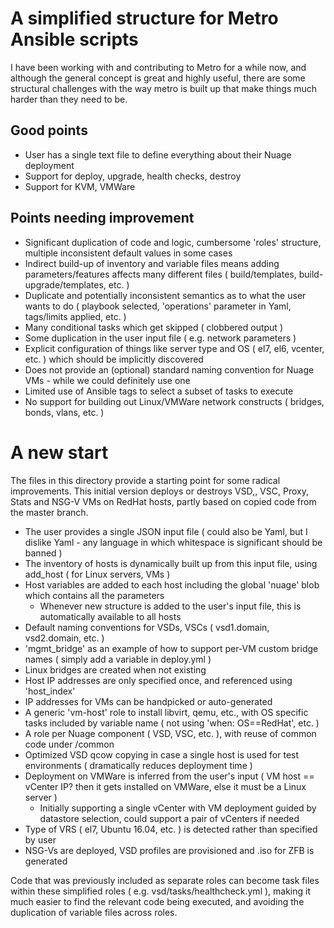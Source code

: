 # A simplified structure for Metro Ansible scripts

I have been working with and contributing to Metro for a while now, and although the general concept is great and highly useful, there are some structural challenges
with the way metro is built up that make things much harder than they need to be.

## Good points
* User has a single text file to define everything about their Nuage deployment
* Support for deploy, upgrade, health checks, destroy
* Support for KVM, VMWare

## Points needing improvement
* Significant duplication of code and logic, cumbersome 'roles' structure, multiple inconsistent default values in some cases
* Indirect build-up of inventory and variable files means adding parameters/features affects many different files ( build/templates, build-upgrade/templates, etc. )
* Duplicate and potentially inconsistent semantics as to what the user wants to do ( playbook selected, 'operations' parameter in Yaml, tags/limits applied, etc. )
* Many conditional tasks which get skipped ( clobbered output )
* Some duplication in the user input file ( e.g. network parameters )
* Explicit configuration of things like server type and OS ( el7, el6, vcenter, etc. ) which should be implicitly discovered
* Does not provide an (optional) standard naming convention for Nuage VMs - while we could definitely use one
* Limited use of Ansible tags to select a subset of tasks to execute
* No support for building out Linux/VMWare network constructs ( bridges, bonds, vlans, etc. )

# A new start 
The files in this directory provide a starting point for some radical improvements. 
This initial version deploys or destroys VSD,, VSC, Proxy, Stats and NSG-V VMs on RedHat hosts, partly based on copied code from the master branch.

* The user provides a single JSON input file ( could also be Yaml, but I dislike Yaml - any language in which whitespace is significant should be banned )
* The inventory of hosts is dynamically built up from this input file, using add_host ( for Linux servers, VMs )
* Host variables are added to each host including the global 'nuage' blob which contains all the parameters
  + Whenever new structure is added to the user's input file, this is automatically available to all hosts
* Default naming conventions for VSDs, VSCs ( vsd1.domain, vsd2.domain, etc. )
* 'mgmt_bridge' as an example of how to support per-VM custom bridge names ( simply add a variable in deploy.yml )
* Linux bridges are created when not existing
* Host IP addresses are only specified once, and referenced using 'host_index'
* IP addresses for VMs can be handpicked or auto-generated
* A generic 'vm-host' role to install libvirt, qemu, etc., with OS specific tasks included by variable name ( not using 'when: OS==RedHat', etc. )
* A role per Nuage component ( VSD, VSC, etc. ), with reuse of common code under /common
* Optimized VSD qcow copying in case a single host is used for test environments ( dramatically reduces deployment time )
* Deployment on VMWare is inferred from the user's input ( VM host == vCenter IP? then it gets installed on VMWare, else it must be a Linux server )
  + Initially supporting a single vCenter with VM deployment guided by datastore selection, could support a pair of vCenters if needed
* Type of VRS ( el7, Ubuntu 16.04, etc. ) is detected rather than specified by user
* NSG-Vs are deployed, VSD profiles are provisioned and .iso for ZFB is generated

Code that was previously included as separate roles can become task files within these simplified roles ( e.g. vsd/tasks/healthcheck.yml ), making it much
easier to find the relevant code being executed, and avoiding the duplication of variable files across roles.